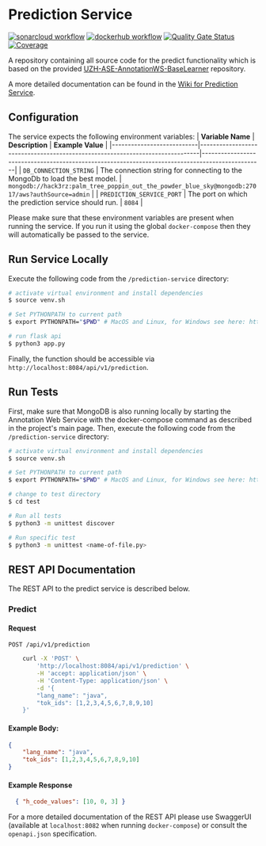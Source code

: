# Prediction Service
[![sonarcloud workflow](https://github.com/Hack3rz-Official/annotation-web-service/actions/workflows/prediction-service-dockerhub.yml/badge.svg)](https://github.com/Hack3rz-Official/annotation-web-service/actions/workflows/prediction-service-sonarcloud.yml)
[![dockerhub workflow](https://github.com/Hack3rz-Official/annotation-web-service/actions/workflows/prediction-service-sonarcloud.yml/badge.svg)](https://github.com/Hack3rz-Official/annotation-web-service/actions/workflows/prediction-service-dockerhub.yml)
[![Quality Gate Status](https://sonarcloud.io/api/project_badges/measure?project=prediction-service&metric=alert_status)](https://sonarcloud.io/summary/new_code?id=prediction-service)
[![Coverage](https://sonarcloud.io/api/project_badges/measure?project=prediction-service&metric=coverage)](https://sonarcloud.io/summary/new_code?id=prediction-service)

A repository containing all source code for the predict functionality which is based on the provided [UZH-ASE-AnnotationWS-BaseLearner](https://github.com/MEPalma/UZH-ASE-AnnotationWS-BaseLearner) repository.

A more detailed documentation can be found in the [Wiki for Prediction Service](https://github.com/Hack3rz-Official/annotation-web-service/wiki/Prediction-Service).

## Configuration
The service expects the following environment variables:
| **Variable Name**         | **Description**                                                              | **Example Value**                                                                               |
|---------------------------|------------------------------------------------------------------------------|-------------------------------------------------------------------------------------------------|
| `DB_CONNECTION_STRING`    | The connection string for connecting to the MongoDb to load the best model.  | `mongodb://hack3rz:palm_tree_poppin_out_the_powder_blue_sky@mongodb:27017/aws?authSource=admin` |
| `PREDICTION_SERVICE_PORT` | The port on which the prediction service should run.                         | `8084`                                                                                          |

Please make sure that these environment variables are present when running the service. If you run it using the global `docker-compose` then they will automatically be passed to the service. 

## Run Service Locally
Execute the following code from the `/prediction-service` directory:

```bash
# activate virtual environment and install dependencies
$ source venv.sh

# Set PYTHONPATH to current path
$ export PYTHONPATH="$PWD" # MacOS and Linux, for Windows see here: https://bic-berkeley.github.io/psych-214-fall-2016/using_pythonpath.html

# run flask api
$ python3 app.py
```

Finally, the function should be accessible via `http://localhost:8084/api/v1/prediction`.

## Run Tests
First, make sure that MongoDB is also running locally by starting the Annotation Web Service with the docker-compose command as described in the project's main page. Then, execute the following code from the `/prediction-service` directory:

```bash
# activate virtual environment and install dependencies
$ source venv.sh

# Set PYTHONPATH to current path
$ export PYTHONPATH="$PWD" # MacOS and Linux, for Windows see here: https://bic-berkeley.github.io/psych-214-fall-2016/using_pythonpath.html

# change to test directory
$ cd test

# Run all tests
$ python3 -m unittest discover

# Run specific test
$ python3 -m unittest <name-of-file.py>
```

## REST API Documentation

The REST API to the predict service is described below.

### Predict

#### Request

`POST /api/v1/prediction`

```bash
    curl -X 'POST' \
        'http://localhost:8084/api/v1/prediction' \
        -H 'accept: application/json' \
        -H 'Content-Type: application/json' \
        -d '{
        "lang_name": "java",
        "tok_ids": [1,2,3,4,5,6,7,8,9,10]
    }'
```
#### Example Body:
```json
{
    "lang_name": "java",
    "tok_ids": [1,2,3,4,5,6,7,8,9,10]
}
```
#### Example Response
```json
  { "h_code_values": [10, 0, 3] }
```

For a more detailed documentation of the REST API please use SwaggerUI (available at `localhost:8082` when running `docker-compose`) or consult the `openapi.json` specification.    